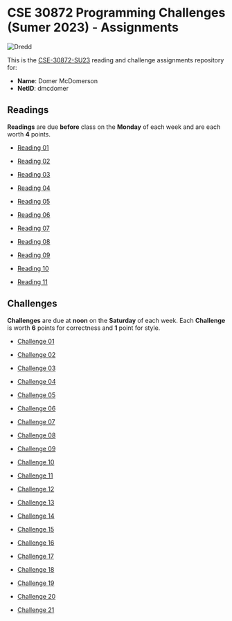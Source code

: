 # CSE 30872 Programming Challenges (Sumer 2023) - Assignments

![Dredd](https://github.com/nd-cse-30872-su23/cse-30872-su23-assignments/workflows/Dredd/badge.svg)

This is the [CSE-30872-SU23] reading and challenge assignments repository for:

- **Name**:     Domer McDomerson
- **NetID**:    dmcdomer

[CSE-30872-su23]:   https://www3.nd.edu/~pbui/teaching/cse.30872.su23/

## Readings

**Readings** are due **before** class on the **Monday** of each week and are
each worth **4** points.

- [Reading 01](https://www3.nd.edu/~pbui/teaching/cse.30872.su23/reading01.html)

- [Reading 02](https://www3.nd.edu/~pbui/teaching/cse.30872.su23/reading02.html)

- [Reading 03](https://www3.nd.edu/~pbui/teaching/cse.30872.su23/reading03.html)

- [Reading 04](https://www3.nd.edu/~pbui/teaching/cse.30872.su23/reading04.html)

- [Reading 05](https://www3.nd.edu/~pbui/teaching/cse.30872.su23/reading05.html)

- [Reading 06](https://www3.nd.edu/~pbui/teaching/cse.30872.su23/reading06.html)

- [Reading 07](https://www3.nd.edu/~pbui/teaching/cse.30872.su23/reading07.html)

- [Reading 08](https://www3.nd.edu/~pbui/teaching/cse.30872.su23/reading08.html)

- [Reading 09](https://www3.nd.edu/~pbui/teaching/cse.30872.su23/reading09.html)

- [Reading 10](https://www3.nd.edu/~pbui/teaching/cse.30872.su23/reading10.html)

- [Reading 11](https://www3.nd.edu/~pbui/teaching/cse.30872.su23/reading11.html)

## Challenges

**Challenges** are due at **noon** on the **Saturday** of each week.  Each
**Challenge** is worth **6** points for correctness and **1** point for style.

- [Challenge 01](https://www3.nd.edu/~pbui/teaching/cse.30872.su23/challenge01.html)

- [Challenge 02](https://www3.nd.edu/~pbui/teaching/cse.30872.su23/challenge02.html)

- [Challenge 03](https://www3.nd.edu/~pbui/teaching/cse.30872.su23/challenge03.html)

- [Challenge 04](https://www3.nd.edu/~pbui/teaching/cse.30872.su23/challenge04.html)

- [Challenge 05](https://www3.nd.edu/~pbui/teaching/cse.30872.su23/challenge05.html)

- [Challenge 06](https://www3.nd.edu/~pbui/teaching/cse.30872.su23/challenge06.html)

- [Challenge 07](https://www3.nd.edu/~pbui/teaching/cse.30872.su23/challenge07.html)

- [Challenge 08](https://www3.nd.edu/~pbui/teaching/cse.30872.su23/challenge08.html)

- [Challenge 09](https://www3.nd.edu/~pbui/teaching/cse.30872.su23/challenge09.html)

- [Challenge 10](https://www3.nd.edu/~pbui/teaching/cse.30872.su23/challenge10.html)

- [Challenge 11](https://www3.nd.edu/~pbui/teaching/cse.30872.su23/challenge11.html)

- [Challenge 12](https://www3.nd.edu/~pbui/teaching/cse.30872.su23/challenge12.html)

- [Challenge 13](https://www3.nd.edu/~pbui/teaching/cse.30872.su23/challenge13.html)

- [Challenge 14](https://www3.nd.edu/~pbui/teaching/cse.30872.su23/challenge14.html)

- [Challenge 15](https://www3.nd.edu/~pbui/teaching/cse.30872.su23/challenge15.html)

- [Challenge 16](https://www3.nd.edu/~pbui/teaching/cse.30872.su23/challenge16.html)

- [Challenge 17](https://www3.nd.edu/~pbui/teaching/cse.30872.su23/challenge17.html)

- [Challenge 18](https://www3.nd.edu/~pbui/teaching/cse.30872.su23/challenge18.html)

- [Challenge 19](https://www3.nd.edu/~pbui/teaching/cse.30872.su23/challenge19.html)

- [Challenge 20](https://www3.nd.edu/~pbui/teaching/cse.30872.su23/challenge20.html)

- [Challenge 21](https://www3.nd.edu/~pbui/teaching/cse.30872.su23/challenge21.html)
